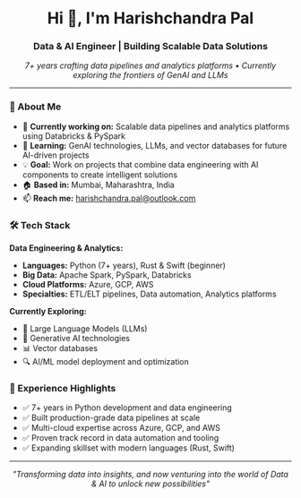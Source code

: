 <h1 align="center">Hi 👋, I'm Harishchandra Pal</h1>
<h3 align="center">Data & AI Engineer | Building Scalable Data Solutions</h3>

<p align="center">
  <em>7+ years crafting data pipelines and analytics platforms • Currently exploring the frontiers of GenAI and LLMs</em>
</p>

---

### 🚀 About Me
- 🔭 **Currently working on:** Scalable data pipelines and analytics platforms using Databricks & PySpark
- 🌱 **Learning:** GenAI technologies, LLMs, and vector databases for future AI-driven projects
- 💡 **Goal:** Work on projects that combine data engineering with AI components to create intelligent solutions
- 🏠 **Based in:** Mumbai, Maharashtra, India
- 📫 **Reach me:** [harishchandra.pal@outlook.com](mailto:harishchandra.pal@outlook.com)

### 🛠️ Tech Stack

**Data Engineering & Analytics:**
- **Languages:** Python (7+ years), Rust & Swift (beginner)
- **Big Data:** Apache Spark, PySpark, Databricks
- **Cloud Platforms:** Azure, GCP, AWS
- **Specialties:** ETL/ELT pipelines, Data automation, Analytics platforms

**Currently Exploring:**
- 🤖 Large Language Models (LLMs)
- 🧠 Generative AI technologies
- 📊 Vector databases
- 🔍 AI/ML model deployment and optimization

### 💼 Experience Highlights
- ✅ 7+ years in Python development and data engineering
- ✅ Built production-grade data pipelines at scale
- ✅ Multi-cloud expertise across Azure, GCP, and AWS
- ✅ Proven track record in data automation and tooling
- ✅ Expanding skillset with modern languages (Rust, Swift)

---

<p align="center">
  <em>"Transforming data into insights, and now venturing into the world of Data & AI to unlock new possibilities"</em>
</p>

